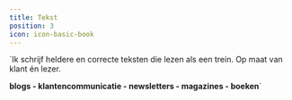 ```yaml
---
title: Tekst
position: 3
icon: icon-basic-book
---
```


`Ik schrijf heldere en correcte teksten die lezen als een trein. Op maat van klant én lezer.

**blogs - klantencommunicatie - newsletters - magazines - boeken**`